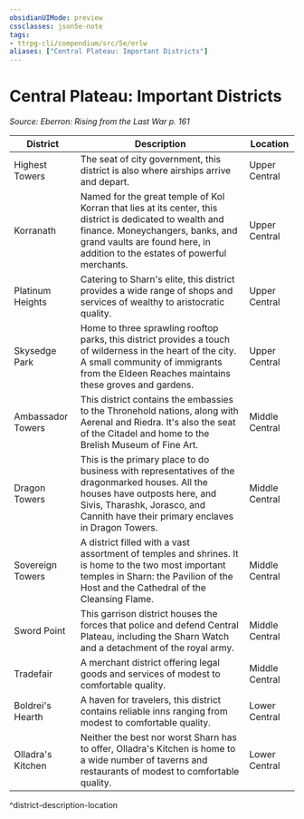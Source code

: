 ```yaml
---
obsidianUIMode: preview
cssclasses: json5e-note
tags:
- ttrpg-cli/compendium/src/5e/erlw
aliases: ["Central Plateau: Important Districts"]
---
```

# Central Plateau: Important Districts
*Source: Eberron: Rising from the Last War p. 161* 

| District | Description | Location |
|----------|-------------|----------|
| Highest Towers | The seat of city government, this district is also where airships arrive and depart. | Upper Central |
| Korranath | Named for the great temple of Kol Korran that lies at its center, this district is dedicated to wealth and finance. Moneychangers, banks, and grand vaults are found here, in addition to the estates of powerful merchants. | Upper Central |
| Platinum Heights | Catering to Sharn's elite, this district provides a wide range of shops and services of wealthy to aristocratic quality. | Upper Central |
| Skysedge Park | Home to three sprawling rooftop parks, this district provides a touch of wilderness in the heart of the city. A small community of immigrants from the Eldeen Reaches maintains these groves and gardens. | Upper Central |
| Ambassador Towers | This district contains the embassies to the Thronehold nations, along with Aerenal and Riedra. It's also the seat of the Citadel and home to the Brelish Museum of Fine Art. | Middle Central |
| Dragon Towers | This is the primary place to do business with representatives of the dragonmarked houses. All the houses have outposts here, and Sivis, Tharashk, Jorasco, and Cannith have their primary enclaves in Dragon Towers. | Middle Central |
| Sovereign Towers | A district filled with a vast assortment of temples and shrines. It is home to the two most important temples in Sharn: the Pavilion of the Host and the Cathedral of the Cleansing Flame. | Middle Central |
| Sword Point | This garrison district houses the forces that police and defend Central Plateau, including the Sharn Watch and a detachment of the royal army. | Middle Central |
| Tradefair | A merchant district offering legal goods and services of modest to comfortable quality. | Middle Central |
| Boldrei's Hearth | A haven for travelers, this district contains reliable inns ranging from modest to comfortable quality. | Lower Central |
| Olladra's Kitchen | Neither the best nor worst Sharn has to offer, Olladra's Kitchen is home to a wide number of taverns and restaurants of modest to comfortable quality. | Lower Central |
^district-description-location